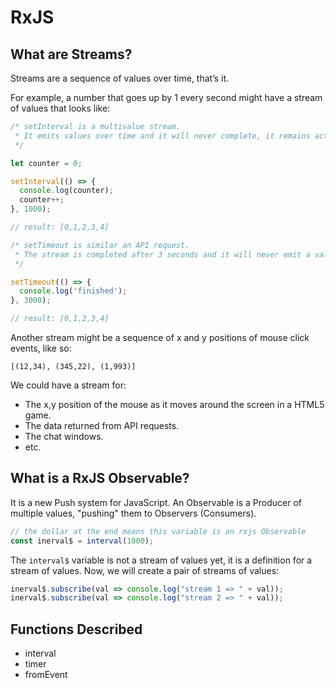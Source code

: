 # RxJS

## What are Streams?

Streams are a sequence of values over time, that’s it.

For example, a number that goes up by 1 every second might have a stream of values that looks like:

```js
/* setInterval is a multivalue stream.
 * It emits values over time and it will never complete, it remains active.
 */

let counter = 0;

setInterval(() => {
  console.log(counter);
  counter++;
}, 1000);

// result: [0,1,2,3,4]

/* setTimeout is similar an API request.
 * The stream is completed after 3 seconds and it will never emit a value again.
 */

setTimeout(() => {
  console.log('finished');
}, 3000);

// result: [0,1,2,3,4]
```

Another stream might be a sequence of x and y positions of mouse click events, like so:

`[(12,34), (345,22), (1,993)]`

We could have a stream for:

- The x,y position of the mouse as it moves around the screen in a HTML5 game.
- The data returned from API requests.
- The chat windows.
- etc.

## What is a RxJS Observable?

It is a new Push system for JavaScript. An Observable is a Producer of multiple values, "pushing" them to Observers (Consumers).

```js
// the dollar at the end means this variable is an rxjs Observable
const inerval$ = interval(1000);
```

The `interval$` variable is not a stream of values yet, it is a definition for a stream of values. Now, we will create a pair of streams of values:

```js
inerval$.subscribe(val => console.log("stream 1 => " + val));
inerval$.subscribe(val => console.log("stream 2 => " + val));
```

## Functions Described

- interval
- timer
- fromEvent
